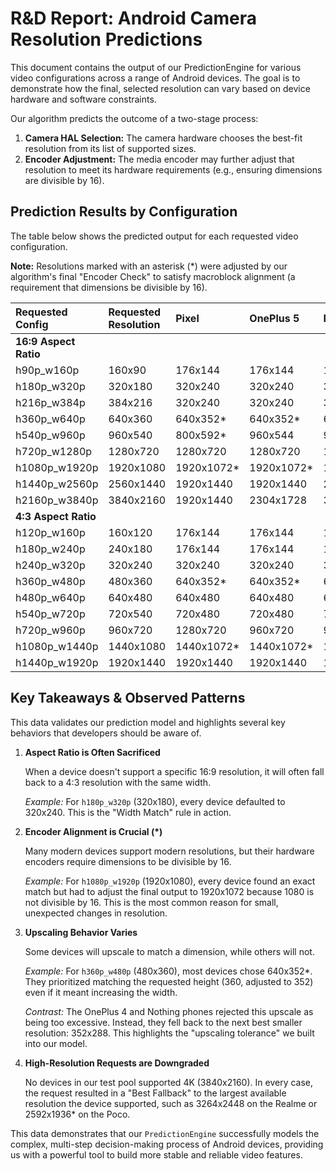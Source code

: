 # R&D Report: Android Camera Resolution Predictions

This document contains the output of our PredictionEngine for various video configurations across a range of Android devices. The goal is to demonstrate how the final, selected resolution can vary based on device hardware and software constraints.

Our algorithm predicts the outcome of a two-stage process:

1.  **Camera HAL Selection:** The camera hardware chooses the best-fit resolution from its list of supported sizes.
2.  **Encoder Adjustment:** The media encoder may further adjust that resolution to meet its hardware requirements (e.g., ensuring dimensions are divisible by 16).

## Prediction Results by Configuration

The table below shows the predicted output for each requested video configuration.

**Note:** Resolutions marked with an asterisk (*) were adjusted by our algorithm's final "Encoder Check" to satisfy macroblock alignment (a requirement that dimensions be divisible by 16).

| Requested Config | Requested Resolution | Pixel | OnePlus 5 | Realme | Poco | OnePlus 4 | Nothing |
| :--- | :--- | :--- | :--- | :--- | :--- | :--- | :--- |
| **16:9 Aspect Ratio** | | | | | | | |
| h90p_w160p | 160x90 | 176x144 | 176x144 | 160x96 | 176x144 | 176x144 | 176x144 |
| h180p_w320p | 320x180 | 320x240 | 320x240 | 320x240 | 320x240 | 320x240 | 320x240 |
| h216p_w384p | 384x216 | 320x240 | 320x240 | 320x240 | 320x240 | 320x240 | 320x240 |
| h360p_w640p | 640x360 | 640x352* | 640x352* | 640x352* | 640x352* | 640x480 | 640x480 |
| h540p_w960p | 960x540 | 800x592* | 960x544 | 960x528* | 800x592* | 960x528* | 960x720 |
| h720p_w1280p | 1280x720 | 1280x720 | 1280x720 | 1280x720 | 1280x720 | 1280x720 | 1280x720 |
| h1080p_w1920p | 1920x1080 | 1920x1072* | 1920x1072* | 1920x1072* | 1920x1072* | 1920x1072* | 1920x1072* |
| h1440p_w2560p | 2560x1440 | 1920x1440 | 1920x1440 | 2560x1440 | 1920x1440 | 1920x1440 | 2560x1440 |
| h2160p_w3840p | 3840x2160 | 1920x1440 | 2304x1728 | 3264x2448 | 2592x1936* | 2304x1728 | 3280x2464 |
| **4:3 Aspect Ratio** | | | | | | | |
| h120p_w160p | 160x120 | 176x144 | 176x144 | 160x96 | 176x144 | 176x144 | 176x144 |
| h180p_w240p | 240x180 | 176x144 | 176x144 | 192x144 | 176x144 | 176x144 | 192x144 |
| h240p_w320p | 320x240 | 320x240 | 320x240 | 320x240 | 320x240 | 320x240 | 320x240 |
| h360p_w480p | 480x360 | 640x352* | 640x352* | 640x352* | 640x352* | 352x288 | 352x288 |
| h480p_w640p | 640x480 | 640x480 | 640x480 | 640x480 | 640x480 | 640x480 | 640x480 |
| h540p_w720p | 720x540 | 720x480 | 720x480 | 720x480 | 720x480 | 720x528* | 720x480 |
| h720p_w960p | 960x720 | 1280x720 | 960x720 | 960x720 | 1280x720 | 960x720 | 960x720 |
| h1080p_w1440p | 1440x1080 | 1440x1072* | 1440x1072* | 1440x1072* | 1440x1072* | 1440x1072* | 1440x1072* |
| h1440p_w1920p | 1920x1440 | 1920x1440 | 1920x1440 | 1920x1440 | 1920x1440 | 1920x1440 | 1920x1440 |

## Key Takeaways & Observed Patterns

This data validates our prediction model and highlights several key behaviors that developers should be aware of.

1.  **Aspect Ratio is Often Sacrificed**
    
    When a device doesn't support a specific 16:9 resolution, it will often fall back to a 4:3 resolution with the same width.
    
    *Example:* For `h180p_w320p` (320x180), every device defaulted to 320x240. This is the "Width Match" rule in action.
    
2.  **Encoder Alignment is Crucial (*)**
    
    Many modern devices support modern resolutions, but their hardware encoders require dimensions to be divisible by 16.
    
    *Example:* For `h1080p_w1920p` (1920x1080), every device found an exact match but had to adjust the final output to 1920x1072 because 1080 is not divisible by 16. This is the most common reason for small, unexpected changes in resolution.
    
3.  **Upscaling Behavior Varies**
    
    Some devices will upscale to match a dimension, while others will not.
    
    *Example:* For `h360p_w480p` (480x360), most devices chose 640x352*. They prioritized matching the requested height (360, adjusted to 352) even if it meant increasing the width.
    
    *Contrast:* The OnePlus 4 and Nothing phones rejected this upscale as being too excessive. Instead, they fell back to the next best smaller resolution: 352x288. This highlights the "upscaling tolerance" we built into our model.
    
4.  **High-Resolution Requests are Downgraded**
    
    No devices in our test pool supported 4K (3840x2160). In every case, the request resulted in a "Best Fallback" to the largest available resolution the device supported, such as 3264x2448 on the Realme or 2592x1936* on the Poco.
    

This data demonstrates that our `PredictionEngine` successfully models the complex, multi-step decision-making process of Android devices, providing us with a powerful tool to build more stable and reliable video features.
